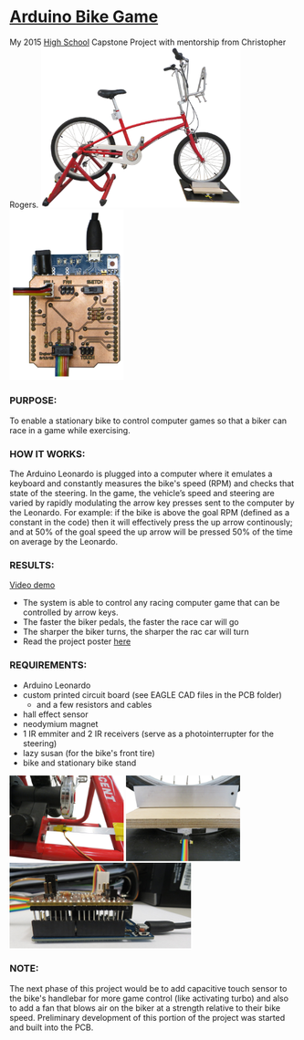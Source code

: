 # [Arduino Bike Game](https://youtu.be/r04d039daLk)
My 2015 [High School](http://www.scienceandmathacademy.com/) Capstone Project with mentorship from Christopher Rogers.
<img src="/photos/main_view.jpg?raw=true" alt="main view" width="350"> <img src="/photos/pcb1.jpg?raw=true" alt="main view" width="200"> 

### PURPOSE:
To enable a stationary bike to control computer games so that a biker can race in a game while exercising.

### HOW IT WORKS:
The Arduino Leonardo is plugged into a computer where it emulates a keyboard and constantly measures the bike's speed (RPM) and checks that state of the steering.  In the game, the vehicle’s speed and steering are varied by rapidly modulating the arrow key presses sent to the computer by the Leonardo.
For example: if the bike is above the goal RPM (defined as a constant in the code) then it will effectively press the up arrow continously; and at 50% of the goal speed the up arrow will be pressed 50% of the time on average by the Leonardo.

### RESULTS:
[Video demo](https://youtu.be/r04d039daLk)
* The system is able to control any racing computer game that can be controlled by arrow keys.
* The faster the biker pedals, the faster the race car will go
* The sharper the biker turns, the sharper the rac car will turn
* Read the project poster [here](https://github.com/danielengbert/bike-game/blob/master/project_poster.pdf)

### REQUIREMENTS:
* Arduino Leonardo
* custom printed circuit board (see EAGLE CAD files in the PCB folder)
  * and a few resistors and cables
* hall effect sensor
* neodymium magnet
* 1 IR emmiter and 2 IR receivers (serve as a photointerrupter for the steering)
* lazy susan (for the bike's front tire)
* bike and stationary bike stand

<img src="/photos/speed_sensor.jpg?raw=true" alt="speed sensor" width="200"> <img src="/photos/steering_sensor.jpg?raw=true" alt="steering sensor" width="200"> <img src="/photos/pcb2.jpg?raw=true" alt="main view" height="150"> 

### NOTE:
The next phase of this project would be to add capacitive touch sensor to the bike's handlebar for more game control (like activating turbo) and also to add a fan that blows air on the biker at a strength relative to their bike speed.  Preliminary development of this portion of the project was started and built into the PCB.
